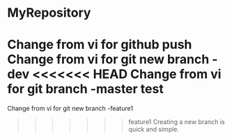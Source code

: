 # MyRepository
Change from vi for github push
Change from vi for git new branch -dev
<<<<<<< HEAD
Change from vi for git branch -master test
=======
Change from vi for git new branch -feature1
>>>>>>> feature1
Creating a new branch is quick and simple.
